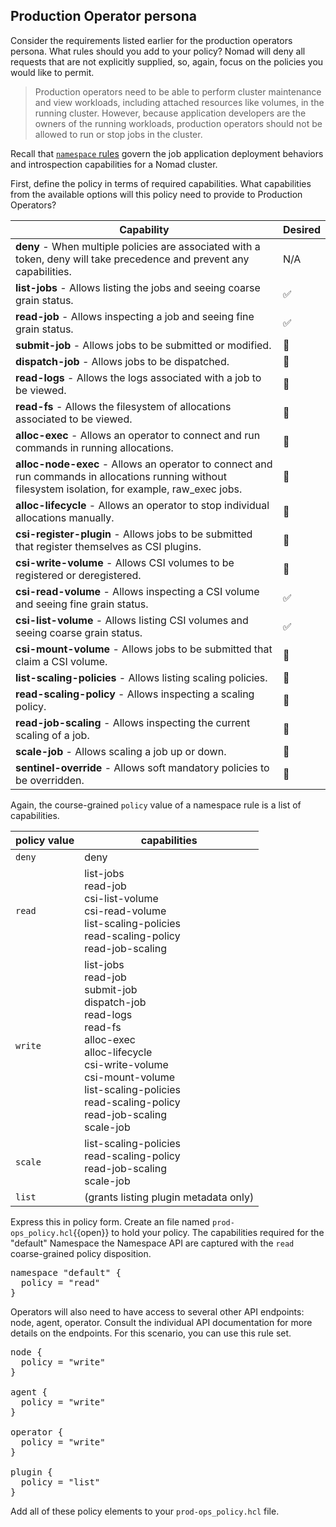 ## Production Operator persona

Consider the requirements listed earlier for the production operators
persona. What rules should you add to your policy? Nomad will deny all requests
that are not explicitly supplied, so, again, focus on the policies you would
like to permit.

> Production operators need to be able to perform cluster
maintenance and view workloads, including attached resources like
volumes, in the running cluster. However, because application
developers are the owners of the running workloads, production
operators should not be allowed to run or stop jobs in the cluster.

Recall that [`namespace` rules] govern the job application deployment behaviors
and introspection capabilities for a Nomad cluster.

First, define the policy in terms of required capabilities. What capabilities
from the available options will this policy need to provide to Production
Operators?

| Capability | Desired |
| --- |   ---   |
| **deny** - When multiple policies are associated with a token, deny will take precedence and prevent any capabilities. | N/A |
| **list-jobs** - Allows listing the jobs and seeing coarse grain status. | ✅ |
| **read-job** - Allows inspecting a job and seeing fine grain status. | ✅ |
| **submit-job** - Allows jobs to be submitted or modified. | 🚫 |
| **dispatch-job** - Allows jobs to be dispatched. | 🚫 |
| **read-logs** - Allows the logs associated with a job to be viewed. | 🚫 |
| **read-fs** - Allows the filesystem of allocations associated to be viewed. | 🚫 |
| **alloc-exec** - Allows an operator to connect and run commands in running allocations. | 🚫 |
| **alloc-node-exec** - Allows an operator to connect and run commands in allocations running without filesystem isolation, for example, raw_exec jobs. | 🚫 |
| **alloc-lifecycle** - Allows an operator to stop individual allocations manually. | 🚫 |
| **csi-register-plugin** - Allows jobs to be submitted that register themselves as CSI plugins. | 🚫 |
| **csi-write-volume** - Allows CSI volumes to be registered or deregistered. | 🚫 |
| **csi-read-volume** - Allows inspecting a CSI volume and seeing fine grain status. | ✅ |
| **csi-list-volume** - Allows listing CSI volumes and seeing coarse grain status. | ✅ |
| **csi-mount-volume** - Allows jobs to be submitted that claim a CSI volume. | 🚫 |
| **list-scaling-policies** - Allows listing scaling policies. | 🚫 |
| **read-scaling-policy** - Allows inspecting a scaling policy. | 🚫 |
| **read-job-scaling** - Allows inspecting the current scaling of a job. | 🚫 |
| **scale-job** - Allows scaling a job up or down. | 🚫 |
| **sentinel-override** - Allows soft mandatory policies to be overridden. | 🚫 |

Again, the course-grained `policy` value of a namespace rule is a list of
capabilities.

<!-- markdownlint-disable no-inline-html -->
| policy value | capabilities |
| --- | --- |
| `deny` | deny |
| `read` | list-jobs<br />read-job<br />csi-list-volume<br />csi-read-volume<br />list-scaling-policies<br />read-scaling-policy<br />read-job-scaling |
| `write` | list-jobs<br />read-job<br />submit-job<br />dispatch-job<br />read-logs<br />read-fs<br />alloc-exec<br />alloc-lifecycle<br />csi-write-volume<br />csi-mount-volume<br />list-scaling-policies<br />read-scaling-policy<br />read-job-scaling<br />scale-job |
| `scale` | list-scaling-policies<br />read-scaling-policy<br />read-job-scaling<br />scale-job|
| `list` | (grants listing plugin metadata only) |
<!-- markdownlint-restore -->

Express this in policy form. Create an file named `prod-ops_policy.hcl`{{open}}
to hold your policy. The capabilities required for the "default" Namespace the
Namespace API are captured with the `read` coarse-grained policy disposition.

<pre class="file" data-filename="prod-ops_policy.hcl" data-target="replace">
namespace "default" {
  policy = "read"
}
</pre>

Operators will also need to have access to several other API endpoints: node,
agent, operator. Consult the individual API documentation for more details on
the endpoints. For this scenario, you can use this rule set.

<pre class="file" data-filename="prod-ops_policy.hcl" data-target="append">
node {
  policy = "write"
}

agent {
  policy = "write"
}

operator {
  policy = "write"
}

plugin {
  policy = "list"
}
</pre>

Add all of these policy elements to your `prod-ops_policy.hcl` file.

[`namespace` rules]: /nomad/acls/policies#namespace-rules

